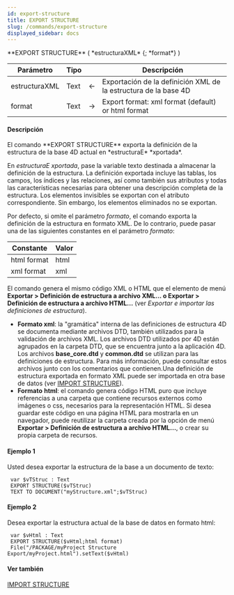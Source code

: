 ```yaml
---
id: export-structure
title: EXPORT STRUCTURE
slug: /commands/export-structure
displayed_sidebar: docs
---
```


<!--REF #_command_.EXPORT STRUCTURE.Syntax-->**EXPORT STRUCTURE** ( *estructuraXML* {; *format*} )<!-- END REF-->
<!--REF #_command_.EXPORT STRUCTURE.Params-->
| Parámetro | Tipo |  | Descripción |
| --- | --- | --- | --- |
| estructuraXML | Text | &#8592; | Exportación de la definición XML de la estructura de la base 4D |
| format | Text | &#8594;  | Export format: xml format (default) or html format |

<!-- END REF-->

#### Descripción 

<!--REF #_command_.EXPORT STRUCTURE.Summary-->El comando **EXPORT STRUCTURE** exporta la definición de la estructura de la base 4D actual en *estructuraE* *xportada*.<!-- END REF-->

En *estructuraE* *xportada*, pase la variable texto destinada a almacenar la definición de la estructura. La definición exportada incluye las tablas, los campos, los índices y las relaciones, así como también sus atributos y todas las características necesarias para obtener una descripción completa de la estructura. Los elementos invisibles se exportan con el atributo correspondiente. Sin embargo, los elementos eliminados no se exportan. 

Por defecto, si omite el parámetro *formato*, el comando exporta la definición de la estructura en formato XML. De lo contrario, puede pasar una de las siguientes constantes en el parámetro *formato*:

| Constante   | Valor |
| ----------- | ----- |
| html format | html  |
| xml format  | xml   |

El comando genera el mismo código XML o HTML que el elemento de menú **Exportar > Definición de estructura a archivo XML... o Exportar > Definición de estructura a archivo HTML...** (ver *Exportar e importar las definiciones de estructura*).

* **Formato xml**: la "gramática" interna de las definiciones de estructura 4D se documenta mediante archivos DTD, también utilizados para la validación de archivos XML. Los archivos DTD utilizados por 4D están agrupados en la carpeta DTD, que se encuentra junto a la aplicación 4D. Los archivos **base\_core.dtd** y **common.dtd** se utilizan para las definiciones de estructura. Para más información, puede consultar estos archivos junto con los comentarios que contienen.Una definición de estructura exportada en formato XML puede ser importada en otra base de datos (ver [IMPORT STRUCTURE](import-structure.md)).
* **Formato** **html**: el comando genera código HTML puro que incluye referencias a una carpeta que contiene recursos externos como imágenes o css, necesarios para la representación HTML. Si desea guardar este código en una página HTML para mostrarla en un navegador, puede reutilizar la carpeta creada por la opción de menú **Exportar > Definición de estructura a archivo HTML...**, o crear su propia carpeta de recursos.

#### Ejemplo 1 

Usted desea exportar la estructura de la base a un documento de texto:

```4d
 var $vTStruc : Text
 EXPORT STRUCTURE($vTStruc)
 TEXT TO DOCUMENT("myStructure.xml";$vTStruc)
```

#### Ejemplo 2 

Desea exportar la estructura actual de la base de datos en formato html:

```4d
 var $vHtml : Text
 EXPORT STRUCTURE($vHtml;html format)
 File("/PACKAGE/myProject Structure Export/myProject.html").setText($vHtml)
```

#### Ver también 

[IMPORT STRUCTURE](import-structure.md)  